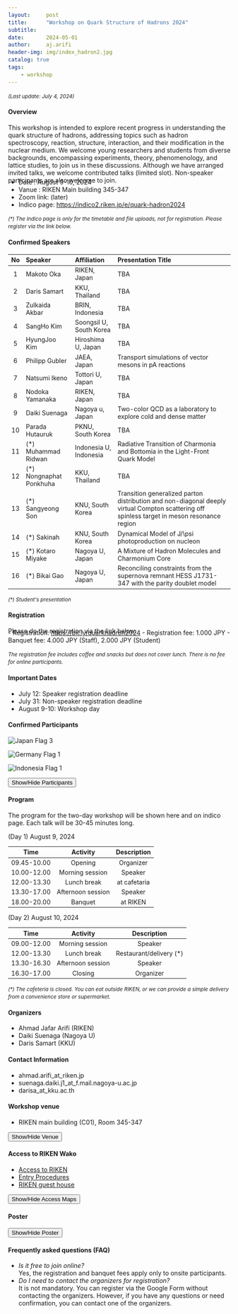 ```yaml
---
layout:     post
title:      "Workshop on Quark Structure of Hadrons 2024"
subtitle:   
date:       2024-05-01
author:     aj.arifi
header-img: img/index_hadron2.jpg
catalog: true
tags:
    - workshop
---
```


<small><i>(Last update: July 4, 2024)</i></small>


#### Overview
This workshop is intended to explore recent progress in understanding the quark structure of
hadrons, addressing topics such as hadron spectroscopy, reaction, structure, interaction, and
their modification in the nuclear medium. We welcome young researchers and students from
diverse backgrounds, encompassing experiments, theory, phenomenology, and lattice studies,
to join us in these discussions. Although we have arranged invited talks, we welcome contributed talks (limited slot).
Non-speaker participants are also welcome to join.
<p style="margin-bottom: -0.7cm;"></p>

- Date : August 9-10, 2024
- Vanue : RIKEN Main building 345-347
- Zoom link: (later)
- Indico page: <a href="https://indico2.riken.jp/e/quark-hadron2024">https://indico2.riken.jp/e/quark-hadron2024</a>

<small><i>(*) The Indico page is only for the timetable and file uploads, not for registration. Please register via the link below.</i></small>


#### Confirmed Speakers


| No    | Speaker           | Affiliation   | Presentation Title   |
| :---: | :---              | :---         |  :--- |
| 1     | Makoto Oka        | RIKEN, Japan  | TBA |
| 2     | Daris Samart      | KKU, Thailand | TBA | 
| 3     | Zulkaida Akbar    | BRIN, Indonesia  | TBA |
| 4     | SangHo Kim        | Soongsil U, South Korea | TBA |
| 5     | HyungJoo Kim      | Hiroshima U, Japan  | TBA |
| 6     | Philipp Gubler    | JAEA, Japan         | Transport simulations of vector mesons in pA reactions |
| 7     | Natsumi Ikeno     | Tottori U, Japan    | TBA |
| 8     | Nodoka Yamanaka   | RIKEN, Japan        | TBA |
| 9     | Daiki Suenaga     | Nagoya u, Japan     | Two-color QCD as a laboratory to explore cold and dense matter |
| 10    | Parada Hutauruk   | PKNU, South Korea   | TBA |
| 11    | (*) Muhammad Ridwan   | Indonesia U, Indonesia | Radiative Transition of Charmonia and Bottomia in the Light-Front Quark Model |
| 12    | (*) Nongnaphat Ponkhuha | KKU, Thailand        | TBA |
| 13    | (*) Sangyeong Son       | KNU, South Korea     | Transition generalized parton distribution and non-diagonal deeply virtual Compton scattering off spinless target in meson resonance region |
| 14    | (*) Sakinah           | KNU, South Korea     | Dynamical Model of J/\psi photoproduction on nucleon |
| 15    | (*) Kotaro Miyake     | Nagoya U, Japan      | A Mixture of Hadron Molecules and Charmonium Core |
| 16    | (*) Bikai Gao         | Nagoya U, Japan      | Reconciling constraints from the supernova remnant HESS J1731-347 with the parity doublet model |


<small><i>(*) Student's presentation</i></small>

#### Registration
Please do the registration via the link below:
<p style="margin-bottom: -0.7cm;"></p>
- Registration: <a href="https://bit.ly/quarkhadron2024">https://bit.ly/quarkhadron2024</a>
- Registration fee: 1.000 JPY 
- Banquet fee: 4.000 JPY (Staff), 2.000 JPY (Student)

<small><i>The registration fee includes coffee and snacks but does not cover lunch. There is no fee for online participants. </i></small>

#### Important Dates
- July 12: Speaker registration deadline
- July 31: Non-speaker registration deadline
- August 9-10: Workshop day

#### Confirmed Participants

![Japan Flag](https://flagcdn.com/w40/jp.png) 3

![Germany Flag](https://flagcdn.com/w40/de.png) 1

![Indonesia Flag](https://flagcdn.com/w40/id.png) 1


<button onclick="toggleParticipants()">Show/Hide Participants</button>

<div id="participants" class="participants" style="display:none;">
    <h5>Onsite</h5>
    <ol>
        <li>Makoto Oka (RIKEN, Japan)</li>
        <li>Ahmad Jafar Arifi (RIKEN, Japan)</li>
        <li>Chindanai Bubpatate (KKU, Thailand)</li>
        <li>Daiki Suenaga (Nagoya U, Japan)</li>
        <li>Daris Samart (KKU, Thailand)</li>
        <li>HyungJoo Kim (Hiroshima U, Japan)</li>
        <li>Muhammad Ridwan (Indonesia U, Indonesia)</li>
        <li>Nantana Monkata (KKU, Thailand)</li>
        <li>Natsumi Ikeno (Tottori U, Japan)</li>
        <li>Nodoka Yamanaka (RIKEN, Japan)</li>
        <li>Nongnaphat Ponkhuha (KKU, Thailand)</li>
        <li>Philipp Gubler (JAEA, Japan)</li>
        <li>Sakinah (KNU, South Korea)</li>
        <li>Sangyeong Son (KNU, South Korea)</li>
        <li>Zulkaida Akbar (BRIN, Indonesia)</li>
        <li>Kotaro Miyake (Nagoya U, Japan)</li>
        <li>Bikai Gao (Nagoya U, Japan)</li>
    </ol>

    <h5>Online</h5>
    <ol>
        <li>Ampuku Shota (Nagoya U, Japan)</li>
        <li>Apriadi Salim Adam (BRIN, Indonesia)</li>
        <li>Muhammad Raihannafi Fadhel (UGM, Indonesia)</li>
        <li>Nakamura (RCNP, Japan)</li>
        <li>Nauval Safa Ardhany (UGM, Indonesia)</li>
        <li>Parada Hutauruk (PKNU, South Korea)</li>
        <li>SangHo Kim (Soongsil U, South Korea)</li>
        <li>Kei-Ichi Kondo (Chiba U, Japan)</li>
    </ol>
</div>


<script>
    function toggleParticipants() {
        const participantsDiv = document.getElementById('participants');
        if (participantsDiv.style.display === 'none') {
            participantsDiv.style.display = 'block';
        } else {
            participantsDiv.style.display = 'none';
        }
    }
</script>

#### Program
The program for the two-day workshop will be shown here and on indico page. Each talk will be 30-45 minutes long.

(Day 1) August 9, 2024

| Time         | Activity   | Description   |
| :---:        | :---:      | :---:         |
| 09.45-10.00  | Opening  |   Organizer     |
| 10.00-12.00  | Morning session |  Speaker  |
| 12.00-13.30  | Lunch break  |  at cafetaria    |
| 13.30-17.00  | Afternoon session| Speaker |
| 18.00-20.00  | Banquet    |   at RIKEN     |

(Day 2) August 10, 2024

| Time         | Activity    | Description        |
| :---:        | :---:       | :---:              |
| 09.00-12.00  | Morning session  |  Speaker  |
| 12.00-13.30  | Lunch break  |  Restaurant/delivery (*)      |
| 13.30-16.30  | Afternoon session | Speaker  |
| 16.30-17.00  | Closing   |    Organizer    |

<small><i> (*) The cafeteria is closed. You can eat outside RIKEN, or we can provide a simple delivery from a convenience store or supermarket.</i></small>

#### Organizers
- Ahmad Jafar Arifi (RIKEN)
- Daiki Suenaga (Nagoya U)
- Daris Samart (KKU)

#### Contact Information
- ahmad.arifi_at_riken.jp
- suenaga.daiki.j1_at_f.mail.nagoya-u.ac.jp
- darisa_at_kku.ac.th

#### Workshop venue
- RIKEN main building (C01), Room 345-347

<button onclick="toggleVenue()">Show/Hide Venue</button>

<div id="venueDiv" style="display:none;">
      <img src="/img/IMG_6891.JPG" alt="Room 345-347">
</div>

<script>
    function toggleVenue() {
        const venueDiv = document.getElementById('venueDiv');
        if (venueDiv.style.display === 'none') {
            venueDiv.style.display = 'block';
        } else {
            venueDiv.style.display = 'none';
        }
    }
</script>


#### Access to RIKEN Wako
* [Access to RIKEN](https://www.riken.jp/en/access/wako-map/#campus_map)
* [Entry Procedures](https://www.riken.jp/en/access/procedure/)
* [RIKEN guest house](https://wiss.riken.jp/housing_oncampus_rates.html)


<button onclick="toggleMaps()">Show/Hide Access Maps</button>
    
<div id="mapsDiv" style="display:none;">
    Wako Area Map
    <img src="https://www.riken.jp/medialibrary/riken/access/wako-map/map_wako_en_01_w900pixel.jpg" alt="Wako Area Map">

    Wako Station to RIKEN Map
    <img src="https://www.riken.jp/medialibrary/riken/access/wako-map/map_wako_en_03.jpg" alt="Wako Station to RIKEN Map">

    RIKEN Wako Campus Map: C01 - RIKEN main building.
    <img src="https://www.riken.jp/medialibrary/riken/access/wako-map/campus_en_210401_w900.jpg" alt="RIKEN Wako Campus Map">
</div>

<script>
    function toggleMaps() {
        const mapsDiv = document.getElementById('mapsDiv');
        if (mapsDiv.style.display === 'none') {
            mapsDiv.style.display = 'block';
        } else {
            mapsDiv.style.display = 'none';
        }
    }
</script>


#### Poster

<button onclick="togglePoster()">Show/Hide Poster</button>

<div id="posterDiv" style="display:none;">
    <img src="/img/poster1.jpeg" alt="Poster">
</div>

<script>
    function togglePoster() {
        const posterDiv = document.getElementById('posterDiv');
        if (posterDiv.style.display === 'none') {
            posterDiv.style.display = 'block';
        } else {
            posterDiv.style.display = 'none';
        }
    }
</script>

#### Frequently asked questions (FAQ)

- <i>Is it free to join online?</i> <br> Yes, the registration and banquet fees apply only to onsite participants.
- <i>Do I need to contact the organizers for registration?</i> <br>  It is not mandatory. You can register via the Google Form without contacting the organizers. However, if you have any questions or need confirmation, you can contact one of the organizers.

